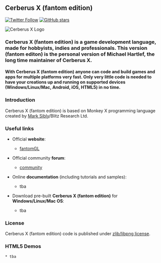 ## Cerberus X (fantom edition)

[![Twitter Follow](https://img.shields.io/twitter/follow/cerberus_x17.svg?style=social)]() 
[![GitHub stars](https://img.shields.io/github/stars/KrautApps/cerberus.svg?style=social&label=Star)]()

![Cerberus X Logo](https://www.cerberus-x.com/downloads/cx_logo_small.png)

### Cerberus X (fantom edition) is a game development language, made for hobbyists, indies and professionals. This version (fantom editon) is the personal version of Michael Hartlef, the long time maintainer of Cerberus X.

#### With Cerberus X (fantom edition) anyone can code and build games and apps for multiple platforms very fast. Only very little code is needed to have your creations up and running on supported devices (Windows/Linux/Mac, Android, iOS, HTML5) in no time.

### Introduction

Cerberus X (fantom edition) is based on Monkey X programming language created by [Mark Sibly](https://github.com/blitz-research/monkey)/Blitz Research Ltd.


### Useful links

* Official **website**:
	* [fantomGL](https://www.fantomgl.com)

* Official community **forum**:
	* [community](https://www.fantomgl.com/community)

* Online **documentation** (including tutorials and samples):
	* tba

* Download pre-built **Cerberus X (fantom edition)** for **Windows/Linux/Mac OS**:
	* tba


### License

Cerberus X (fantom edition) code is published under [zlib/libpng license](https://opensource.org/licenses/Zlib).

### HTML5 Demos
	* tba

